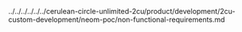 ../../../../../../cerulean-circle-unlimited-2cu/product/development/2cu-custom-development/neom-poc/non-functional-requirements.md